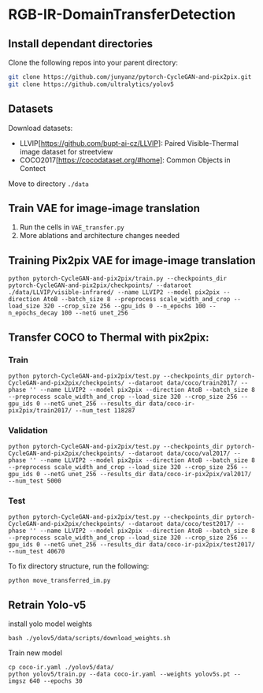 # RGB-IR-DomainTransferDetection

## Install dependant directories
Clone the following repos into your parent directory:
```bash
git clone https://github.com/junyanz/pytorch-CycleGAN-and-pix2pix.git
git clone https://github.com/ultralytics/yolov5
```

## Datasets 
Download datasets:
- LLVIP[https://github.com/bupt-ai-cz/LLVIP]: Paired Visible-Thermal image dataset for streetview
- COCO2017[https://cocodataset.org/#home]: Common Objects in Contect

Move to directory `./data`

## Train VAE for image-image translation
1) Run the cells in `VAE_transfer.py` 
2) More ablations and architecture changes needed


## Training Pix2pix VAE for image-image translation
```
python pytorch-CycleGAN-and-pix2pix/train.py --checkpoints_dir pytorch-CycleGAN-and-pix2pix/checkpoints/ --dataroot ./data/LLVIP/visible-infrared/ --name LLVIP2 --model pix2pix --direction AtoB --batch_size 8 --preprocess scale_width_and_crop --load_size 320 --crop_size 256 --gpu_ids 0 --n_epochs 100 --n_epochs_decay 100 --netG unet_256
```

## Transfer COCO to Thermal with pix2pix:
### Train
```
python pytorch-CycleGAN-and-pix2pix/test.py --checkpoints_dir pytorch-CycleGAN-and-pix2pix/checkpoints/ --dataroot data/coco/train2017/ --phase '' --name LLVIP2 --model pix2pix --direction AtoB --batch_size 8 --preprocess scale_width_and_crop --load_size 320 --crop_size 256 --gpu_ids 0 --netG unet_256 --results_dir data/coco-ir-pix2pix/train2017/ --num_test 118287
```

### Validation
```
python pytorch-CycleGAN-and-pix2pix/test.py --checkpoints_dir pytorch-CycleGAN-and-pix2pix/checkpoints/ --dataroot data/coco/val2017/ --phase '' --name LLVIP2 --model pix2pix --direction AtoB --batch_size 8 --preprocess scale_width_and_crop --load_size 320 --crop_size 256 --gpu_ids 0 --netG unet_256 --results_dir data/coco-ir-pix2pix/val2017/ --num_test 5000
```

### Test
```
python pytorch-CycleGAN-and-pix2pix/test.py --checkpoints_dir pytorch-CycleGAN-and-pix2pix/checkpoints/ --dataroot data/coco/test2017/ --phase '' --name LLVIP2 --model pix2pix --direction AtoB --batch_size 8 --preprocess scale_width_and_crop --load_size 320 --crop_size 256 --gpu_ids 0 --netG unet_256 --results_dir data/coco-ir-pix2pix/test2017/ --num_test 40670
```

To fix directory structure, run the following:
```
python move_transferred_im.py
```

## Retrain Yolo-v5
install yolo model weights
```
bash ./yolov5/data/scripts/download_weights.sh
```

Train new model
```
cp coco-ir.yaml ./yolov5/data/
python yolov5/train.py --data coco-ir.yaml --weights yolov5s.pt --imgsz 640 --epochs 30
```